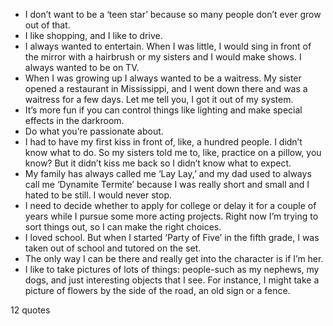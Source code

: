  - I don’t want to be a ‘teen star’ because so many people don’t ever grow out of that.
 - I like shopping, and I like to drive.
 - I always wanted to entertain. When I was little, I would sing in front of the mirror with a hairbrush or my sisters and I would make shows. I always wanted to be on TV.
 - When I was growing up I always wanted to be a waitress. My sister opened a restaurant in Mississippi, and I went down there and was a waitress for a few days. Let me tell you, I got it out of my system.
 - It’s more fun if you can control things like lighting and make special effects in the darkroom.
 - Do what you’re passionate about.
 - I had to have my first kiss in front of, like, a hundred people. I didn’t know what to do. So my sisters told me to, like, practice on a pillow, you know? But it didn’t kiss me back so I didn’t know what to expect.
 - My family has always called me ‘Lay Lay,’ and my dad used to always call me ‘Dynamite Termite’ because I was really short and small and I hated to be still. I would never stop.
 - I need to decide whether to apply for college or delay it for a couple of years while I pursue some more acting projects. Right now I’m trying to sort things out, so I can make the right choices.
 - I loved school. But when I started ‘Party of Five’ in the fifth grade, I was taken out of school and tutored on the set.
 - The only way I can be there and really get into the character is if I’m her.
 - I like to take pictures of lots of things: people-such as my nephews, my dogs, and just interesting objects that I see. For instance, I might take a picture of flowers by the side of the road, an old sign or a fence.

12 quotes
